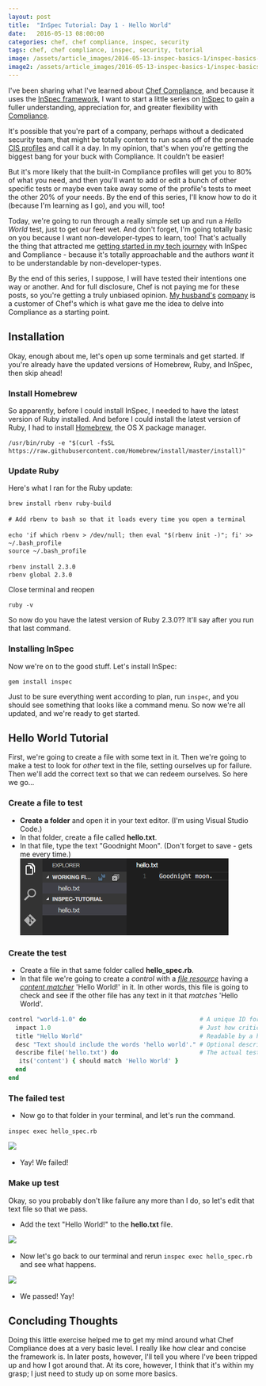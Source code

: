 ```yaml
---
layout: post
title:  "InSpec Tutorial: Day 1 - Hello World"
date:   2016-05-13 08:00:00
categories: chef, chef compliance, inspec, security
tags: chef, chef compliance, inspec, security, tutorial
image: /assets/article_images/2016-05-13-inspec-basics-1/inspec-basics-1.jpg
image2: /assets/article_images/2016-05-13-inspec-basics-1/inspec-basics-1-mobile.jpg
---
```

I've been sharing what I've learned about [Chef Compliance](http://www.anniehedgie.com/setting-up-compliance), and because it uses the [InSpec framework](https://www.chef.io/compliance/), I want to start a little series on [InSpec](https://www.chef.io/inspec/) to gain a fuller understanding, appreciation for, and greater flexibility with [Compliance](https://www.chef.io/compliance/). 

It's possible that you're part of a company, perhaps without a dedicated security team, that might be totally content to run scans off of the premade [CIS profiles](https://benchmarks.cisecurity.org/) and call it a day. In my opinion, that's when you're getting the biggest bang for your buck with Compliance. It couldn't be easier! 

But it's more likely that the built-in Compliance profiles will get you to 80% of what you need, and then you'll want to add or edit a bunch of other specific tests or maybe even take away some of the profile's tests to meet the other 20% of your needs. By the end of this series, I'll know how to do it (because I'm learning as I go), and you will, too!

Today, we're going to run through a really simple set up and run a *Hello World* test, just to get our feet wet. And don't forget, I'm going totally basic on you because I want non-developer-types to learn, too! That's actually the thing that attracted me [getting started in my tech journey](http://www.anniehedgie.com/introduction) with InSpec and Compliance - because it's totally approachable and the authors *want* it to be understandable by non-developer-types. 

By the end of this series, I suppose, I will have tested their intentions one way or another. And for full disclosure, Chef is not paying me for these posts, so you're getting a truly unbiased opinion. [My husband's](http://hedge-ops.com) [company](http://www.ncr.com) is a customer of Chef's which is what gave me the idea to delve into Compliance as a starting point.


## Installation
Okay, enough about me, let's open up some terminals and get started. If you're already have the updated versions of Homebrew, Ruby, and InSpec, then skip ahead!  

### Install Homebrew
So apparently, before I could install InSpec, I needed to have the latest version of Ruby installed. And before I could install the latest version of Ruby, I had to install [Homebrew](http://brew.sh/), the OS X package manager. 

```
/usr/bin/ruby -e "$(curl -fsSL https://raw.githubusercontent.com/Homebrew/install/master/install)"
```

### Update Ruby
Here's what I ran for the Ruby update:

```
brew install rbenv ruby-build

# Add rbenv to bash so that it loads every time you open a terminal

echo 'if which rbenv > /dev/null; then eval "$(rbenv init -)"; fi' >> ~/.bash_profile
source ~/.bash_profile

rbenv install 2.3.0
rbenv global 2.3.0
```

Close terminal and reopen

```
ruby -v
```

So now do you have the latest version of Ruby 2.3.0?? It'll say after you run that last command.

### Installing InSpec
Now we're on to the good stuff. Let's install InSpec:

```
gem install inspec
```

Just to be sure everything went according to plan, run `inspec`, and you should see something that looks like a command menu. So now we're all updated, and we're ready to get started.

## Hello World Tutorial
First, we're going to create a file with some text in it. Then we're going to make a test to look for *other* text in the file, setting ourselves up for failure. Then we'll add the correct text so that we can redeem ourselves. So here we go...
 
### Create a file to test
  - **Create a folder** and open it in your text editor. (I'm using Visual Studio Code.) 
  - In that folder, create a file called **hello.txt**. 
  - In that file, type the text "Goodnight Moon". (Don't forget to save - gets me every time.)
![](/assets/article_images/2016-05-13-inspec-basics-1/01-text-file.png)

### Create the test 
  - Create a file in that same folder called **hello_spec.rb**.  
  - In that file we're going to create a *control* with a [*file resource*](https://docs.chef.io/inspec_reference.html#file) having a [*content matcher*](https://docs.chef.io/inspec_reference.html#id42) 'Hello World!' in it. In other words, this file is going to check and see if the other file has any text in it that *matches* 'Hello World'. 
 
```ruby
control "world-1.0" do                                # A unique ID for this control
  impact 1.0                                          # Just how critical is
  title "Hello World"                                 # Readable by a human
  desc "Text should include the words 'hello world'." # Optional description
  describe file('hello.txt') do                       # The actual test
   its('content') { should match 'Hello World' }
  end
end
```

### The failed test 
  - Now go to that folder in your terminal, and let's run the command. 
  
  ```inspec exec hello_spec.rb```
  
  ![](/assets/article_images/2016-05-13-inspec-basics-1/02-failed.png)

  - Yay! We failed!

### Make up test
Okay, so you probably don't like failure any more than I do, so let's edit that text file so that we pass.

  - Add the text "Hello World!" to the **hello.txt** file.
  
![](/assets/article_images/2016-05-13-inspec-basics-1/03-hello-world.png)

  - Now let's go back to our terminal and rerun `inspec exec hello_spec.rb` and see what happens.
  
![](/assets/article_images/2016-05-13-inspec-basics-1/04-passed.png)

  - We passed! Yay! 
  
## Concluding Thoughts
Doing this little exercise helped me to get my mind around what Chef Compliance does at a very basic level. I really like how clear and concise the framework is. In later posts, however, I'll tell you where I've been tripped up and how I got around that. At its core, however, I think that it's within my grasp; I just need to study up on some more basics. 
